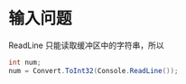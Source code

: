 # 输入问题 


ReadLine 只能读取缓冲区中的字符串，所以 


```C#
int num;
num = Convert.ToInt32(Console.ReadLine());
```

